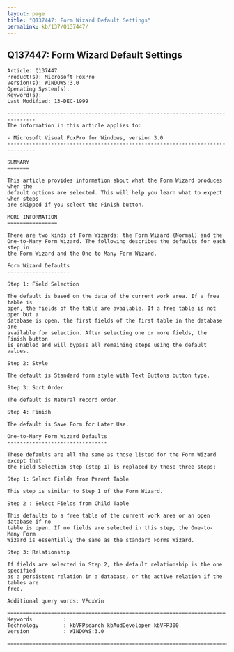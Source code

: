 ```yaml
---
layout: page
title: "Q137447: Form Wizard Default Settings"
permalink: kb/137/Q137447/
---
```


## Q137447: Form Wizard Default Settings

	Article: Q137447
	Product(s): Microsoft FoxPro
	Version(s): WINDOWS:3.0
	Operating System(s): 
	Keyword(s): 
	Last Modified: 13-DEC-1999
	
	-------------------------------------------------------------------------------
	The information in this article applies to:
	
	- Microsoft Visual FoxPro for Windows, version 3.0 
	-------------------------------------------------------------------------------
	
	SUMMARY
	=======
	
	This article provides information about what the Form Wizard produces when the
	default options are selected. This will help you learn what to expect when steps
	are skipped if you select the Finish button.
	
	MORE INFORMATION
	================
	
	There are two kinds of Form Wizards: the Form Wizard (Normal) and the
	One-to-Many Form Wizard. The following describes the defaults for each step in
	the Form Wizard and the One-to-Many Form Wizard.
	
	Form Wizard Defaults
	--------------------
	
	Step 1: Field Selection
	
	The default is based on the data of the current work area. If a free table is
	open, the fields of the table are available. If a free table is not open but a
	database is open, the first fields of the first table in the database are
	available for selection. After selecting one or more fields, the Finish button
	is enabled and will bypass all remaining steps using the default values.
	
	Step 2: Style
	
	The default is Standard form style with Text Buttons button type.
	
	Step 3: Sort Order
	
	The default is Natural record order.
	
	Step 4: Finish
	
	The default is Save Form for Later Use.
	
	One-to-Many Form Wizard Defaults
	--------------------------------
	
	These defaults are all the same as those listed for the Form Wizard except that
	the Field Selection step (step 1) is replaced by these three steps:
	
	Step 1: Select Fields from Parent Table
	
	This step is similar to Step 1 of the Form Wizard.
	
	Step 2 : Select Fields from Child Table
	
	This defaults to a free table of the current work area or an open database if no
	table is open. If no fields are selected in this step, the One-to- Many Form
	Wizard is essentially the same as the standard Forms Wizard.
	
	Step 3: Relationship
	
	If fields are selected in Step 2, the default relationship is the one specified
	as a persistent relation in a database, or the active relation if the tables are
	free.
	
	Additional query words: VFoxWin
	
	======================================================================
	Keywords          :  
	Technology        : kbVFPsearch kbAudDeveloper kbVFP300
	Version           : WINDOWS:3.0
	
	=============================================================================
	
